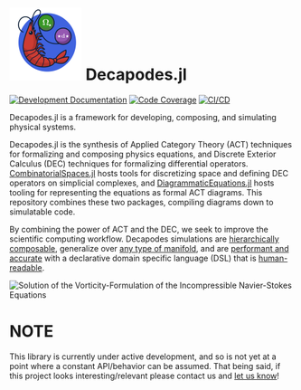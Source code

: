 # <img src='docs/src/logo/decapodes_logo.svg' width='128' alt='Georges de Prhawnm'> Decapodes.jl

[![Development Documentation](https://img.shields.io/badge/docs-dev-blue.svg)](https://algebraicjulia.github.io/Decapodes.jl/dev)
[![Code Coverage](https://codecov.io/gh/AlgebraicJulia/Decapodes.jl/branch/main/graph/badge.svg)](https://codecov.io/gh/AlgebraicJulia/Decapodes.jl)
[![CI/CD](https://github.com/AlgebraicJulia/Decapodes.jl/actions/workflows/julia_ci.yml/badge.svg)](https://github.com/AlgebraicJulia/Decapodes.jl/actions/workflows/julia_ci.yml)

Decapodes.jl is a framework for developing, composing, and simulating physical systems.

Decapodes.jl is the synthesis of Applied Category Theory (ACT) techniques for formalizing and composing physics equations, and Discrete Exterior Calculus (DEC) techniques for formalizing differential operators.
[CombinatorialSpaces.jl](https://algebraicjulia.github.io/CombinatorialSpaces.jl/dev/) hosts tools for discretizing space and defining DEC operators on simplicial complexes, and [DiagrammaticEquations.jl](https://github.com/AlgebraicJulia/DiagrammaticEquations.jl) hosts tooling for representing the equations as formal ACT diagrams. This repository combines these two packages, compiling diagrams down to simulatable code.

By combining the power of ACT and the DEC, we seek to improve the scientific computing workflow. Decapodes simulations are [hierarchically composable](https://algebraicjulia.github.io/Decapodes.jl/dev/bsh/budyko_sellers_halfar/), generalize over [any type of manifold](https://algebraicjulia.github.io/Decapodes.jl/dev/ice_dynamics/ice_dynamics/), and are [performant and accurate](https://www.cise.ufl.edu/~luke.morris/cism.html) with a declarative domain specific language (DSL) that is [human-readable](https://algebraicjulia.github.io/Decapodes.jl/dev/klausmeier/klausmeier/#Model-Representation).

<img src='https://algebraicjulia.github.io/Decapodes.jl/dev/navier_stokes/vort.gif' width='512' alt='Solution of the Vorticity-Formulation of the Incompressible Navier-Stokes Equations'>

# NOTE

This library is currently under active development, and so is not yet at a
point where a constant API/behavior can be assumed. That being said, if this
project looks interesting/relevant please contact us and
[let us know](https://www.algebraicjulia.org/#contributing)!
